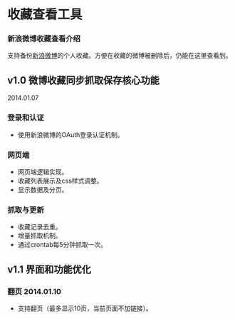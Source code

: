 # 收藏查看工具
### 新浪微博收藏查看介绍
支持备份[新浪微博](http://weibo.com/)的个人收藏。方便在收藏的微博被删除后，仍能在这里查看到。

## v1.0 微博收藏同步抓取保存核心功能

2014.01.07

### 登录和认证
* 使用新浪微博的OAuth登录认证机制。

### 网页端
* 网页端逻辑实现。
* 收藏列表展示及css样式调整。
* 显示数据及分页。

### 抓取与更新
* 收藏记录去重。
* 增量抓取机制。
* 通过crontab每5分钟抓取一次。

## v1.1 界面和功能优化
### 翻页 2014.01.10
* 支持翻页（最多显示10页，当前页面不加链接）。
